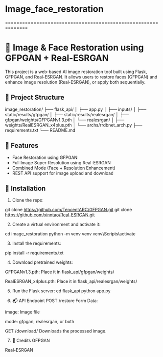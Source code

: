 
# Image_face_restoration
==============================================================
# 🧠 Image & Face Restoration using GFPGAN + Real-ESRGAN

This project is a web-based AI image restoration tool built using Flask, GFPGAN, and Real-ESRGAN. It allows users to restore faces (GFPGAN) and enhance image resolution (Real-ESRGAN), or apply both sequentially.

## 📁 Project Structure

image_restoration/
├── flask_api/
│ ├── app.py
│ ├── inputs/
│ ├── static/results/gfpgan/
│ ├── static/results/realesrgan/
│ ├── gfpgan/weights/GFPGANv1.3.pth
│ └── realesrgan/
│ ├── weights/RealESRGAN_x4plus.pth
│ └── archs/rrdbnet_arch.py
├── requirements.txt
└── README.md


## 🚀 Features

- Face Restoration using GFPGAN
- Full Image Super-Resolution using Real-ESRGAN
- Combined Mode (Face + Resolution Enhancement)
- REST API support for image upload and download

## 🔧 Installation

1. Clone the repo:


git clone https://github.com/TencentARC/GFPGAN.git
git clone https://github.com/xinntao/Real-ESRGAN.git



2. Create a virtual environment and activate it:

cd image_restoration
python -m venv venv
venv\Scripts\activate

3. Install the requirements:

pip install -r requirements.txt

4. Download pretrained weights:

GFPGANv1.3.pth: Place it in flask_api/gfpgan/weights/

RealESRGAN_x4plus.pth: Place it in flask_api/realesrgan/weights/

5. Run the Flask server:
cd flask_api
python app.py


6. 📬 API Endpoint
POST /restore
Form Data:

image: Image file

mode: gfpgan, realesrgan, or both

GET /download/<filename>
Downloads the processed image.

7. 🧠 Credits
GFPGAN

Real-ESRGAN


